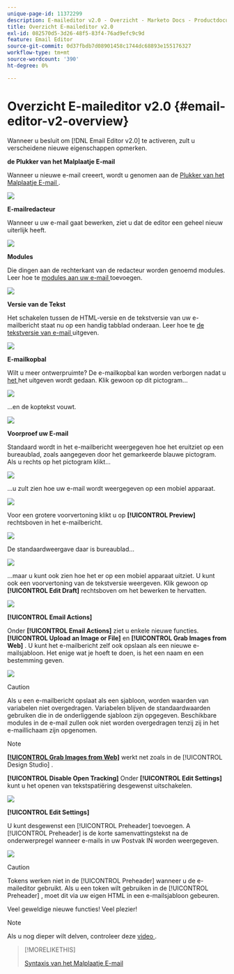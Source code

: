 ```yaml
---
unique-page-id: 11372299
description: E-maileditor v2.0 - Overzicht - Marketo Docs - Productdocumentatie
title: Overzicht E-maileditor v2.0
exl-id: 082570d5-3d26-48f5-83f4-76ad9efc9c9d
feature: Email Editor
source-git-commit: 0d37fbdb7d08901458c1744dc68893e155176327
workflow-type: tm+mt
source-wordcount: '390'
ht-degree: 0%

---
```


# Overzicht E-maileditor v2.0 {#email-editor-v2-overview}

Wanneer u besluit om [!DNL Email Editor v2.0] te activeren, zult u verscheidene nieuwe eigenschappen opmerken.

**de Plukker van het Malplaatje E-mail**

Wanneer u nieuwe e-mail creeert, wordt u genomen aan de [ Plukker van het Malplaatje E-mail ](/help/marketo/product-docs/email-marketing/general/email-editor-2/email-template-picker-overview.md).

![](assets/email-editor-v2-overview-1.png)

**E-mailredacteur**

Wanneer u uw e-mail gaat bewerken, ziet u dat de editor een geheel nieuw uiterlijk heeft.

![](assets/email-editor-v2-overview-2.png)

**Modules**

Die dingen aan de rechterkant van de redacteur worden genoemd modules. Leer hoe te [ modules aan uw e-mail ](/help/marketo/product-docs/email-marketing/general/email-editor-2/add-modules-to-your-email.md) toevoegen.

![](assets/email-editor-v2-overview-3.png)

**Versie van de Tekst**

Het schakelen tussen de HTML-versie en de tekstversie van uw e-mailbericht staat nu op een handig tabblad onderaan. Leer hoe te [ de tekstversie van e-mail ](/help/marketo/product-docs/email-marketing/general/creating-an-email/edit-the-text-version-of-an-email.md) uitgeven.

![](assets/email-editor-v2-overview-4.png)

**E-mailkopbal**

Wilt u meer ontwerpruimte? De e-mailkopbal kan worden verborgen nadat u [ het ](/help/marketo/product-docs/email-marketing/general/creating-an-email/edit-your-email-header.md) het uitgeven wordt gedaan. Klik gewoon op dit pictogram...

![](assets/email-editor-v2-overview-5.png)

...en de koptekst vouwt.

![](assets/email-editor-v2-overview-6.png)

**Voorproef uw E-mail**

Standaard wordt in het e-mailbericht weergegeven hoe het eruitziet op een bureaublad, zoals aangegeven door het gemarkeerde blauwe pictogram. Als u rechts op het pictogram klikt...

![](assets/email-editor-v2-overview-7.png)

...u zult zien hoe uw e-mail wordt weergegeven op een mobiel apparaat.

![](assets/email-editor-v2-overview-8.png)

Voor een grotere voorvertoning klikt u op **[!UICONTROL Preview]** rechtsboven in het e-mailbericht.

![](assets/email-editor-v2-overview-9.png)

De standaardweergave daar is bureaublad...

![](assets/email-editor-v2-overview-10.png)

...maar u kunt ook zien hoe het er op een mobiel apparaat uitziet. U kunt ook een voorvertoning van de tekstversie weergeven. Klik gewoon op **[!UICONTROL Edit Draft]** rechtsboven om het bewerken te hervatten.

![](assets/email-editor-v2-overview-11.png)

**[!UICONTROL Email Actions]**

Onder **[!UICONTROL Email Actions]** ziet u enkele nieuwe functies. **[!UICONTROL Upload an Image or File]** en **[!UICONTROL Grab Images from Web]** . U kunt het e-mailbericht zelf ook opslaan als een nieuwe e-mailsjabloon. Het enige wat je hoeft te doen, is het een naam en een bestemming geven.

![](assets/email-editor-v2-overview-12.png)

>[!CAUTION]
>
>Als u een e-mailbericht opslaat als een sjabloon, worden waarden van variabelen niet overgedragen. Variabelen blijven de standaardwaarden gebruiken die in de onderliggende sjabloon zijn opgegeven. Beschikbare modules in de e-mail zullen ook niet worden overgedragen tenzij zij in het e-maillichaam zijn opgenomen.

>[!NOTE]
>
>**[[!UICONTROL Grab Images from Web]](/help/marketo/product-docs/demand-generation/images-and-files/grab-the-images-from-a-web-page.md)** werkt net zoals in de [!UICONTROL Design Studio] .

**[!UICONTROL Disable Open Tracking]** Onder **[!UICONTROL Edit Settings]** kunt u het openen van tekstspatiëring desgewenst uitschakelen.

![](assets/email-editor-v2-overview-13.png)

**[!UICONTROL Edit Settings]**

U kunt desgewenst een [!UICONTROL Preheader] toevoegen. A [!UICONTROL Preheader] is de korte samenvattingstekst na de onderwerpregel wanneer e-mails in uw Postvak IN worden weergegeven.

![](assets/email-editor-v2-overview-14.png)

>[!CAUTION]
>
>Tokens werken niet in de [!UICONTROL Preheader] wanneer u de e-maileditor gebruikt. Als u een token wilt gebruiken in de [!UICONTROL Preheader] , moet dit via uw eigen HTML in een e-mailsjabloon gebeuren.

Veel geweldige nieuwe functies! Veel plezier!

>[!NOTE]
>
>Als u nog dieper wilt delven, controleer deze [ video ](https://nation.marketo.com/videos/1463).

>[!MORELIKETHIS]
>
>[ Syntaxis van het Malplaatje E-mail ](/help/marketo/product-docs/email-marketing/general/email-editor-2/email-template-syntax.md)
